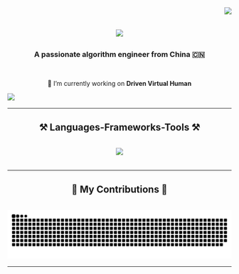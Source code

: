 <img align="right" src="https://visitor-badge.laobi.icu/badge?page_id=DBDXSS.DBDXSS" />

<h1 align="center">
    <img src="https://readme-typing-svg.herokuapp.com/?font=Righteous&size=35&center=true&vCenter=true&width=500&height=70&duration=4000&lines=Hi+There+!+👋;+I'm+Sheng+Shi+!;" />
</h1>

<h3 align="center">A passionate algorithm engineer from China 🇨🇳</h3>

<br/>

<div align="center">
 
 🔭 I’m currently working on **Driven Virtual Human**

 </div>
 
<div align="left"> 
  <a href="mailto:shengshi_neu@icloud.com">
    <img src="https://img.shields.io/badge/iCloud-3693F3?style=for-the-badge&logo=iCloud&logoColor=white" />
  </a>
</div>

 <hr/>
 
<h2 align="center">⚒️ Languages-Frameworks-Tools ⚒️</h2>
<br/>
<div align="center">
    <img src="https://skillicons.dev/icons?i=vscode,github,git,r,html,python,mysql,flask" />
</div>

<br/>
<hr/>

<div align="center">
  <h2>🐍 My Contributions 🐍</h2>
  <br>
  <img alt="snake eating my contributions" src="https://raw.githubusercontent.com/DBDXSS/DBDXSS/output/github-contribution-grid-snake.svg" />
</div>

<hr/>

